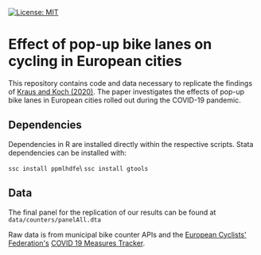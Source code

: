 [![License: MIT](https://img.shields.io/badge/License-MIT-yellow.svg)](https://opensource.org/licenses/MIT)

# Effect of pop-up bike lanes on cycling in European cities
This repository contains code and data necessary to replicate the findings of [Kraus and Koch (2020)](https://smkraus.github.io/files/kk_popup-bikelanes.pdf). The paper investigates the effects of pop-up bike lanes in European cities rolled out during the COVID-19 pandemic.

## Dependencies
Dependencies in R are installed directly within the respective scripts. Stata dependencies can be installed with:

`ssc install ppmlhdfe`\ 
`ssc install gtools`

## Data
The final panel for the replication of our results can be found at `data/counters/panelAll.dta`

Raw data is from municipal bike counter APIs and the [European Cyclists' Federation's](https://ecf.com/) [COVID 19 Measures Tracker](https://datastudio.google.com/u/0/reporting/ba90a08c-9841-4beb-9e26-7d4f7d002709/page/yMRTB).


